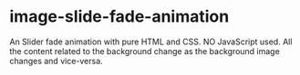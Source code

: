 # image-slide-fade-animation
An Slider fade animation with pure HTML and CSS. NO JavaScript used. All the content related to the background change as the background image changes and vice-versa. 
